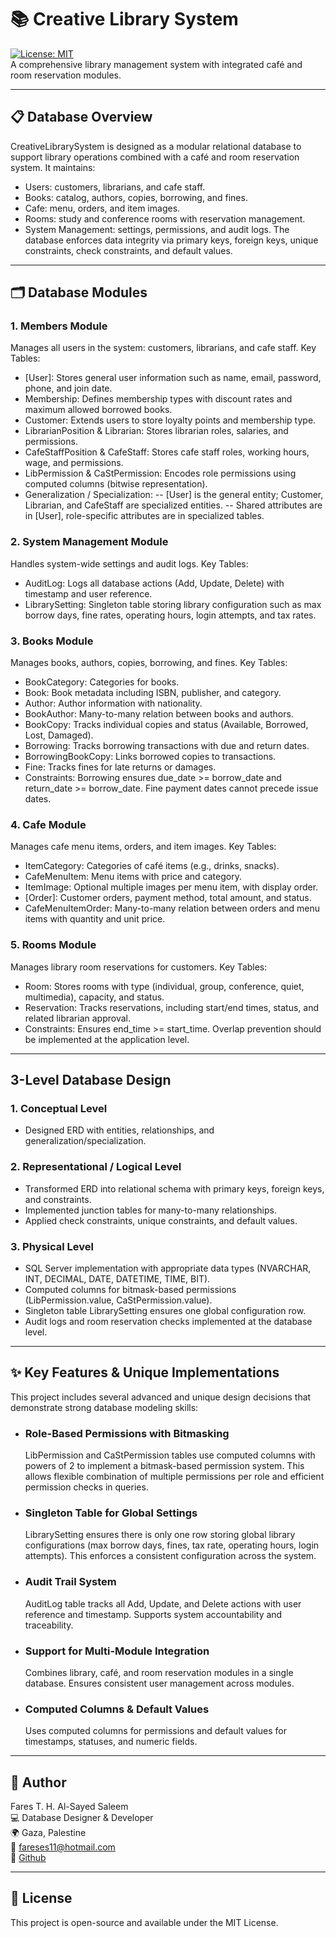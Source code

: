 # 📚 Creative Library System
[![License: MIT](https://img.shields.io/badge/License-MIT-yellow.svg)](LICENSE)<br>
A comprehensive library management system with integrated café and room reservation modules.

---

## 📋 Database Overview
CreativeLibrarySystem is designed as a modular relational database to support library operations combined with a café and room reservation system. It maintains:
- Users: customers, librarians, and cafe staff.
- Books: catalog, authors, copies, borrowing, and fines.
- Cafe: menu, orders, and item images.
- Rooms: study and conference rooms with reservation management.
- System Management: settings, permissions, and audit logs.
The database enforces data integrity via primary keys, foreign keys, unique constraints, check constraints, and default values.

---
## 🗂️ Database Modules
### 1. Members Module
Manages all users in the system: customers, librarians, and cafe staff.
Key Tables:
- [User]: Stores general user information such as name, email, password, phone, and join date.
- Membership: Defines membership types with discount rates and maximum allowed borrowed books.
- Customer: Extends users to store loyalty points and membership type.
- LibrarianPosition & Librarian: Stores librarian roles, salaries, and permissions.
- CafeStaffPosition & CafeStaff: Stores cafe staff roles, working hours, wage, and permissions.
- LibPermission & CaStPermission: Encodes role permissions using computed columns (bitwise representation).
- Generalization / Specialization:
-- [User] is the general entity; Customer, Librarian, and CafeStaff are specialized entities.
-- Shared attributes are in [User], role-specific attributes are in specialized tables.

### 2. System Management Module
Handles system-wide settings and audit logs.
Key Tables:
- AuditLog: Logs all database actions (Add, Update, Delete) with timestamp and user reference.
- LibrarySetting: Singleton table storing library configuration such as max borrow days, fine rates, operating hours, login attempts, and tax rates.

### 3. Books Module
Manages books, authors, copies, borrowing, and fines.
Key Tables:
- BookCategory: Categories for books.
- Book: Book metadata including ISBN, publisher, and category.
- Author: Author information with nationality.
- BookAuthor: Many-to-many relation between books and authors.
- BookCopy: Tracks individual copies and status (Available, Borrowed, Lost, Damaged).
- Borrowing: Tracks borrowing transactions with due and return dates.
- BorrowingBookCopy: Links borrowed copies to transactions.
- Fine: Tracks fines for late returns or damages.
- Constraints: Borrowing ensures due_date >= borrow_date and return_date >= borrow_date. Fine payment dates cannot precede issue dates.

### 4. Cafe Module
Manages cafe menu items, orders, and item images.
Key Tables:
- ItemCategory: Categories of café items (e.g., drinks, snacks).
- CafeMenuItem: Menu items with price and category.
- ItemImage: Optional multiple images per menu item, with display order.
- [Order]: Customer orders, payment method, total amount, and status.
- CafeMenuItemOrder: Many-to-many relation between orders and menu items with quantity and unit price.

### 5. Rooms Module
Manages library room reservations for customers.
Key Tables:
- Room: Stores rooms with type (individual, group, conference, quiet, multimedia), capacity, and status.
- Reservation: Tracks reservations, including start/end times, status, and related librarian approval.
- Constraints: Ensures end_time >= start_time. Overlap prevention should be implemented at the application level.

---

## 3-Level Database Design
### 1. Conceptual Level
- Designed ERD with entities, relationships, and generalization/specialization.

### 2. Representational / Logical Level
- Transformed ERD into relational schema with primary keys, foreign keys, and constraints.
- Implemented junction tables for many-to-many relationships.
- Applied check constraints, unique constraints, and default values.

### 3. Physical Level
- SQL Server implementation with appropriate data types (NVARCHAR, INT, DECIMAL, DATE, DATETIME, TIME, BIT).
- Computed columns for bitmask-based permissions (LibPermission.value, CaStPermission.value).
- Singleton table LibrarySetting ensures one global configuration row.
- Audit logs and room reservation checks implemented at the database level.

---

## ✨ Key Features & Unique Implementations
This project includes several advanced and unique design decisions that demonstrate strong database modeling skills:
- ### Role-Based Permissions with Bitmasking
  LibPermission and CaStPermission tables use computed columns with powers of 2 to implement a bitmask-based permission system.
  This allows flexible combination of multiple permissions per role and efficient permission checks in queries.
- ### Singleton Table for Global Settings
  LibrarySetting ensures there is only one row storing global library configurations (max borrow days, fines, tax rate, operating hours, login attempts).
  This enforces a consistent configuration across the system.
- ### Audit Trail System 
  AuditLog table tracks all Add, Update, and Delete actions with user reference and timestamp.
  Supports system accountability and traceability.
- ### Support for Multi-Module Integration
  Combines library, café, and room reservation modules in a single database.
  Ensures consistent user management across modules.
- ### Computed Columns & Default Values
  Uses computed columns for permissions and default values for timestamps, statuses, and numeric fields.

---

## 👤 Author
Fares T. H. Al-Sayed Saleem <br>
💻 Database Designer & Developer <br>
🌍 Gaza, Palestine <br>
📧 fareses11@hotmail.com <br>
🔗 [Github](https://github.com/FaresSaleemGHub)

---

## 📜 License
This project is open-source and available under the MIT License.
